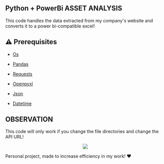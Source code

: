 ## Python + PowerBi ASSET ANALYSIS
This code handles the data extracted from my company's website and converts it to a power bi-compatible excel!

## :warning: Prerequisites

- [Os](https://docs.python.org/3/library/os.html)

- [Pandas](https://pandas.pydata.org/docs/)

- [Requests](https://docs.python-requests.org/en/latest/index.html)

- [Openpyxl](https://pypi.org/project/openpyexcel/#:~:text=The%20documentation%20is%20at%3A%20https%3A%2F%2Fopenpyxl.readthedocs.io%20installation%20methods%20code,Python%20library%20to%20read%2Fwrite%20Excel%202010%20xlsx%2Fxlsm%20files)

- [Json](https://docs.python.org/3/library/json.html)

- [Datetime](https://docs.python.org/3/library/datetime.html)

## OBSERVATION

This code will only work if you change the file directories and change the API URL!

<p align="center">
    <img src="https://github.com/iagoapiai/Asset-Management-Interface/assets/116030785/e9c9eb8b-757b-4e84-877c-ae66d44e8901">
</p>

Personal project, made to increase efficiency in my work! ❤️
